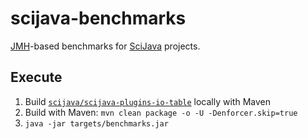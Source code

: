 # scijava-benchmarks

[JMH](http://openjdk.java.net/projects/code-tools/jmh/)-based benchmarks for [SciJava](https://github.com/scijava/) projects.

## Execute

1. Build [`scijava/scijava-plugins-io-table`](https://github.com/scijava/scijava-plugins-io-table) locally with Maven 
1. Build with Maven: `mvn clean package -o -U -Denforcer.skip=true`
2. `java -jar targets/benchmarks.jar`
